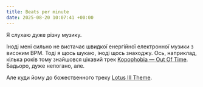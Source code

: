 ```yaml
---
title: Beats per minute
date: 2025-08-20 10:07:41 +00:00
---
```


Я слухаю дуже різну музику.

Іноді мені сильно не вистачає швидкої енергійної електронної музики з високим BPM. Тоді я щось шукаю, іноді щось знаходжу. Ось, наприклад, кілька років тому знайшовся цікавий трек [Kopophobia — Out Of Time][1]. Бадьоро, дуже непогано, але.

Але куди йому до божественного треку [Lotus III Theme][2].

[1]: https://www.youtube.com/watch?v=kYllWdvCr2Q
[2]: https://www.youtube.com/watch?v=qvlQn2Ckoa0&list=PLCEF9A47DD876875E&index=3

